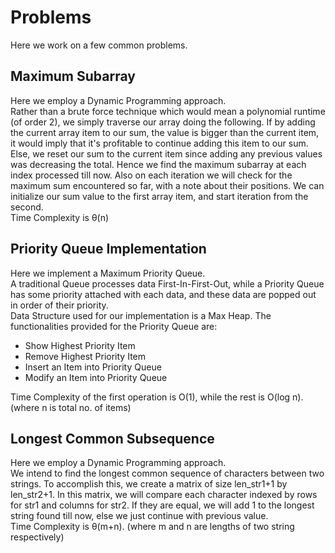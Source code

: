 # Problems
Here we work on a few common problems.

## Maximum Subarray

Here we employ a Dynamic Programming approach.<br>
Rather than a brute force technique which would mean a polynomial runtime (of order 2), we simply traverse our array doing the following. If by adding the current array item to our sum, the value is bigger than the current item, it would imply that it's profitable to continue adding this item to our sum. Else, we reset our sum to the current item since adding any previous values was decreasing the total. Hence we find the maximum subarray at each index processed till now. Also on each iteration we will check for the maximum sum encountered so far, with a note about their positions. We can initialize our sum value to the first array item, and start iteration from the second.<br>
Time Complexity is &theta;(n)

## Priority Queue Implementation

Here we implement a Maximum Priority Queue.<br>
A traditional Queue processes data First-In-First-Out, while a Priority Queue has some priority attached with each data, and these data are popped out in order of their priority.<br>
Data Structure used for our implementation is a Max Heap. The functionalities provided for the Priority Queue are:
<ul>
	<li>Show Highest Priority Item</li>
	<li>Remove Highest Priority Item</li>
	<li>Insert an Item into Priority Queue</li>
	<li>Modify an Item into Priority Queue</li>
</ul>
Time Complexity of the first operation is O(1), while the rest is O(log n). (where n is total no. of items)

## Longest Common Subsequence

Here we employ a Dynamic Programming approach.<br>
We intend to find the longest common sequence of characters between two strings. To accomplish this, we create a matrix of size len_str1+1 by len_str2+1. In this matrix, we will compare each character indexed by rows for str1 and columns for str2. If they are equal, we will add 1 to the longest string found till now, else we just continue with previous value.<br>
Time Complexity is &theta;(m+n). (where m and n are lengths of two string respectively)

